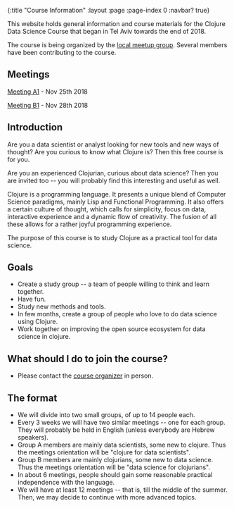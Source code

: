 {:title "Course Information"
 :layout :page
 :page-index 0
 :navbar? true}

This website holds general information and course materials for the Clojure Data Science Course that  began in Tel Aviv towards the end of 2018.

The course is being organized by the [local meetup group](https://www.meetup.com/Clojure-Israel/). Several members have been contributing to the course.


## Meetings

[Meeting A1](https://www.meetup.com/Clojure-Israel/events/255927870/) - Nov 25th 2018

[Meeting B1](https://www.meetup.com/Clojure-Israel/events/256159018/) - Nov 28th 2018

## Introduction 

Are you a data scientist or analyst looking for new tools and new ways of thought? Are you curious to know what Clojure is? Then this free course is for you.

Are you an experienced Clojurian, curious about data science? Then you are invited too -- you will probably find this interesting and useful as well.

Clojure is a programming language. It presents a unique blend of Computer Science paradigms, mainly Lisp and Functional Programming. It also offers a certain culture of thought, which calls for simplicity, focus on data, interactive experience and a dynamic flow of creativity. The fusion of all these allows for a rather joyful programming experience.

The purpose of this course is to study Clojure as a practical tool for data science.

## Goals

- Create a study group -- a team of people willing to think and learn together.
- Have fun.
- Study new methods and tools.
- In few months, create a group of people who love to do data science using Clojure.
- Work together on improving the open source ecosystem for data science in clojure.

## What should I do to join the course?
- Please contact the [course organizer](https://www.meetup.com/Clojure-Israel/members/63580692/) in person.

## The format

- We will divide into two small groups, of up to 14 people each.
- Every 3 weeks we will have two similar meetings -- one for each group. They will probably be held in English (unless everybody are Hebrew speakers).
- Group A members are mainly data scientists, some new to clojure. Thus the meetings orientation will be "clojure for data scientists".
- Group B members are mainly clojurians, some new to data science. Thus the meetings orientation will be "data science for clojurians".
- In about 6 meetings, people should gain some reasonable practical independence with the language.
- We will have at least 12 meetings -- that is, till the middle of the summer. Then, we may decide to continue with more advanced topics.


